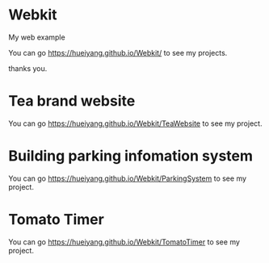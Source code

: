 # Webkit
My web example

You can go https://hueiyang.github.io/Webkit/ to see my projects.

thanks you.

# Tea brand website

You can go https://hueiyang.github.io/Webkit/TeaWebsite to see my project.

# Building parking infomation system

You can go https://hueiyang.github.io/Webkit/ParkingSystem to see my project.

# Tomato Timer

You can go https://hueiyang.github.io/Webkit/TomatoTimer to see my project.
